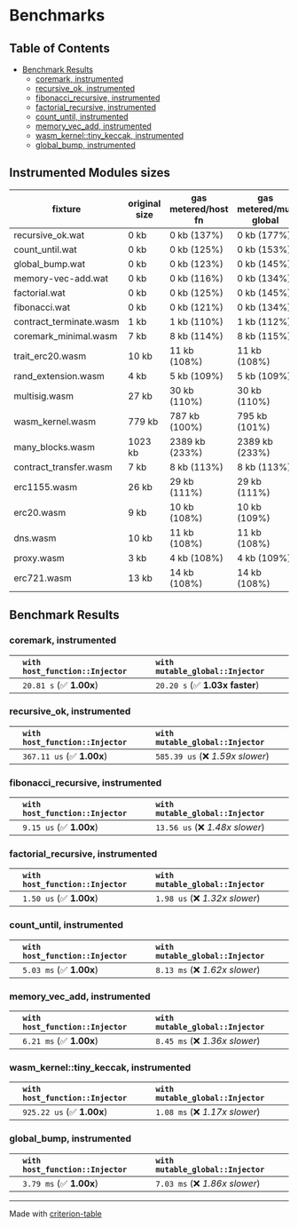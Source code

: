 # Benchmarks

## Table of Contents

- [Benchmark Results](#benchmark-results)
    - [coremark, instrumented](#coremark,-instrumented)
    - [recursive_ok, instrumented](#recursive_ok,-instrumented)
    - [fibonacci_recursive, instrumented](#fibonacci_recursive,-instrumented)
    - [factorial_recursive, instrumented](#factorial_recursive,-instrumented)
    - [count_until, instrumented](#count_until,-instrumented)
    - [memory_vec_add, instrumented](#memory_vec_add,-instrumented)
    - [wasm_kernel::tiny_keccak, instrumented](#wasm_kernel::tiny_keccak,-instrumented)
    - [global_bump, instrumented](#global_bump,-instrumented)

## Instrumented Modules sizes

| fixture                      |  original size   | gas metered/host fn | gas metered/mut global | size diff |
|------------------------------|------------------|---------------------|------------------------|-----------|
| recursive_ok.wat             |             0 kb |         0 kb (137%) |            0 kb (177%) |      +29% |
| count_until.wat              |             0 kb |         0 kb (125%) |            0 kb (153%) |      +21% |
| global_bump.wat              |             0 kb |         0 kb (123%) |            0 kb (145%) |      +18% |
| memory-vec-add.wat           |             0 kb |         0 kb (116%) |            0 kb (134%) |      +15% |
| factorial.wat                |             0 kb |         0 kb (125%) |            0 kb (145%) |      +15% |
| fibonacci.wat                |             0 kb |         0 kb (121%) |            0 kb (134%) |      +10% |
| contract_terminate.wasm      |             1 kb |         1 kb (110%) |            1 kb (112%) |       +2% |
| coremark_minimal.wasm        |             7 kb |         8 kb (114%) |            8 kb (115%) |       +0% |
| trait_erc20.wasm             |            10 kb |        11 kb (108%) |           11 kb (108%) |       +0% |
| rand_extension.wasm          |             4 kb |         5 kb (109%) |            5 kb (109%) |       +0% |
| multisig.wasm                |            27 kb |        30 kb (110%) |           30 kb (110%) |       +0% |
| wasm_kernel.wasm             |           779 kb |       787 kb (100%) |          795 kb (101%) |       +0% |
| many_blocks.wasm             |          1023 kb |      2389 kb (233%) |         2389 kb (233%) |       +0% |
| contract_transfer.wasm       |             7 kb |         8 kb (113%) |            8 kb (113%) |       +0% |
| erc1155.wasm                 |            26 kb |        29 kb (111%) |           29 kb (111%) |       +0% |
| erc20.wasm                   |             9 kb |        10 kb (108%) |           10 kb (109%) |       +0% |
| dns.wasm                     |            10 kb |        11 kb (108%) |           11 kb (108%) |       +0% |
| proxy.wasm                   |             3 kb |         4 kb (108%) |            4 kb (109%) |       +0% |
| erc721.wasm                  |            13 kb |        14 kb (108%) |           14 kb (108%) |       +0% |

## Benchmark Results

### coremark, instrumented

|        | `with host_function::Injector`          | `with mutable_global::Injector`           |
|:-------|:----------------------------------------|:----------------------------------------- |
|        | `20.81 s` (✅ **1.00x**)                 | `20.20 s` (✅ **1.03x faster**)            |

### recursive_ok, instrumented

|        | `with host_function::Injector`          | `with mutable_global::Injector`           |
|:-------|:----------------------------------------|:----------------------------------------- |
|        | `367.11 us` (✅ **1.00x**)               | `585.39 us` (❌ *1.59x slower*)            |

### fibonacci_recursive, instrumented

|        | `with host_function::Injector`          | `with mutable_global::Injector`           |
|:-------|:----------------------------------------|:----------------------------------------- |
|        | `9.15 us` (✅ **1.00x**)                 | `13.56 us` (❌ *1.48x slower*)             |

### factorial_recursive, instrumented

|        | `with host_function::Injector`          | `with mutable_global::Injector`           |
|:-------|:----------------------------------------|:----------------------------------------- |
|        | `1.50 us` (✅ **1.00x**)                 | `1.98 us` (❌ *1.32x slower*)              |

### count_until, instrumented

|        | `with host_function::Injector`          | `with mutable_global::Injector`           |
|:-------|:----------------------------------------|:----------------------------------------- |
|        | `5.03 ms` (✅ **1.00x**)                 | `8.13 ms` (❌ *1.62x slower*)              |

### memory_vec_add, instrumented

|        | `with host_function::Injector`          | `with mutable_global::Injector`           |
|:-------|:----------------------------------------|:----------------------------------------- |
|        | `6.21 ms` (✅ **1.00x**)                 | `8.45 ms` (❌ *1.36x slower*)              |

### wasm_kernel::tiny_keccak, instrumented

|        | `with host_function::Injector`          | `with mutable_global::Injector`           |
|:-------|:----------------------------------------|:----------------------------------------- |
|        | `925.22 us` (✅ **1.00x**)               | `1.08 ms` (❌ *1.17x slower*)              |

### global_bump, instrumented

|        | `with host_function::Injector`          | `with mutable_global::Injector`           |
|:-------|:----------------------------------------|:----------------------------------------- |
|        | `3.79 ms` (✅ **1.00x**)                 | `7.03 ms` (❌ *1.86x slower*)              |

---
Made with [criterion-table](https://github.com/nu11ptr/criterion-table)

